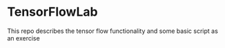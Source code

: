 # TensorFlowLab
This repo describes the tensor flow functionality and some basic script as an exercise
